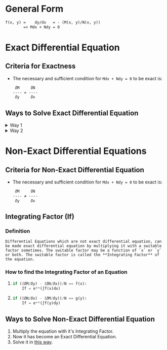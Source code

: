# General Form
```txt
f(x, y) =    dy/dx   = - (M(x, y)/N(x, y))
        => Mdx + Ndy = 0
```


# Exact Differential Equation
## Criteria for Exactness
* The necessary and sufficient condition for `Mdx + Ndy = 0` to be exact is:
  ```txt
   𝛿M     𝛿N
  ---- = ----
   𝛿y     𝛿x
  ```

## Ways to Solve Exact Differential Equation
   <details>
      <summary>Way 1</summary>

   **Equation:** `Mdx + Ndy = 0`
   
   ### Steps to solve:
   1. ∫Mdx                        `[y is constant]`
   2. ∫Ndy                        `[x is constant]`
   3. Add the results of the above steps.

   > **NOTE:**
   <br> Don't repeate anything during the addition.
   </details>
   <details>
      <summary>Way 2</summary>

   **Equation:** `Mdx + Ndy = 0`
   
   ### Steps to solve:
   1. ∫Mdx                        `[y is constant]`
   2. ∫ndy                        `[n are the terms of N without x as their coefficient]`
   3. Add the results of the above steps.
   </details>


# Non-Exact Differential Equations
## Criteria for Non-Exact Differential Equation
* The necessary and sufficient condition for `Mdx + Ndy = 0` to be exact is:
  ```txt
   𝛿M     𝛿N
  ---- ≠ ----
   𝛿y     𝛿x
  ```

## Integrating Factor (If)
### Definition
    Differential Equations which are not exact differential equation, can be made exact differential equation by multiplying it with a switable factor sometimes. The switable factor may be a function of `x` or `y` or both. The switable factor is called the **Integrating Factor** of the equation.

### How to find the Integrating Factor of an Equation
   1. ```python
      if ((𝛿M/𝛿y) - (𝛿N/𝛿x))/N == f(x):
          If = e**(∫f(x)dx)
      ```
   2. ```python
      if ((𝛿N/𝛿x) - (𝛿M/𝛿y))/N == g(y):
          If = e**(∫f(y)dy)
      ```

## Ways to Solve Non-Exact Differential Equation
1. Multiply the equation with it's Integrating Factor.
2. Now it has become an Exact Differential Equation.
3. Solve it in [this way](https://github.com/SrijanBhattacharyya/BSM301-MAKAUT-Notes/blob/main/Exact-and-Non_Exact-Differential-Equation.md#ways-to-solve-exact-differential-equation).
